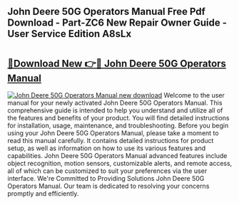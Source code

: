 ## John Deere 50G Operators Manual Free Pdf Download - Part-ZC6 New Repair Owner Guide - User Service Edition A8sLx

# <h2><a href="http://bc89240.oget.top/?id=John+Deere+50G+Operators+Manual">🔗Download New 👉🔴 John Deere 50G Operators Manual</a></h2>

[![John Deere 50G Operators Manual new download](https://i.imgur.com/5g1atiW.png)](http://bc89240.oget.top/?id=John+Deere+50G+Operators+Manual)
Welcome to the user manual for your newly activated John Deere 50G Operators Manual. This comprehensive guide is intended to help you understand and utilize all of the features and benefits of your product. You will find detailed instructions for installation, usage, maintenance, and troubleshooting. Before you begin using your John Deere 50G Operators Manual, please take a moment to read this manual carefully. It contains detailed instructions for product setup, as well as information on how to use its various features and capabilities. John Deere 50G Operators Manual advanced features include object recognition, motion sensors, customizable alerts, and remote access, all of which can be customized to suit your preferences via the user interface. We're Committed to Providing Solutions John Deere 50G Operators Manual. Our team is dedicated to resolving your concerns promptly and efficiently.

